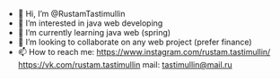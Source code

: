 - 👋 Hi, I’m @RustamTastimullin
- 👀 I’m interested in java web developing
- 🌱 I’m currently learning java web (spring)
- 💞️ I’m looking to collaborate on any web project (prefer finance)
- 📫 How to reach me:
https://www.instagram.com/rustam.tastimullin/
https://vk.com/rustam.tastimullin
mail: tastimullin@mail.ru

<!---
RustamTastimullin/RustamTastimullin is a ✨ special ✨ repository because its `README.md` (this file) appears on your GitHub profile.
You can click the Preview link to take a look at your changes.
--->
